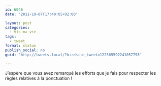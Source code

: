 ```yaml
---
id: 6046
date: '2011-10-07T17:40:05+02:00'

layout: post
categories:
  - Vis ma vie
tags:
  - tweet
format: status
publish_social: no
guid: 'http://tweets.local/?birdsite_tweet=122365592241057793'

---
```


J’espère que vous avez remarqué les efforts que je fais pour respecter les règles relatives à la ponctuation !